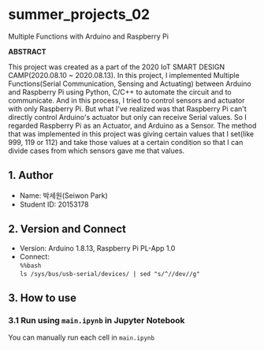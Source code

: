 # summer_projects_02
Multiple Functions with Arduino and Raspberry Pi

**ABSTRACT**

This project was created as a part of the 2020 IoT SMART DESIGN CAMP(2020.08.10 ~ 2020.08.13). In this project, I implemented Multiple Functions(Serial Communication, Sensing and Actuating) between Arduino and Raspberry Pi using Python, C/C++ to automate the circuit and to communicate. And in this process, I tried to control sensors and actuator with only Raspberry Pi. But what I've realized was that Raspberry Pi can't directly control Arduino's actuator but only can receive Serial values. So I regarded Raspberry Pi as an Actuator, and Arduino as a Sensor. The method that was implemented in this project was giving certain values that I set(like 999, 119 or 112) and take those values at a certain condition so that I can divide cases from which sensors gave me that values.



## 1. Author   
* Name: 박세원(Seiwon Park)
* Student ID: 20153178

## 2. Version and Connect   
* Version: Arduino 1.8.13, Raspberry Pi PL-App 1.0
* Connect:   
            <code>%%bash</code>   
            <code>ls /sys/bus/usb-serial/devices/ | sed "s/^/\/dev\//g"</code>                 
    
## 3. How to use   
### 3.1 Run using       <code>main.ipynb</code> in Jupyter Notebook
You can manually run each cell in <code>main.ipynb</code>
